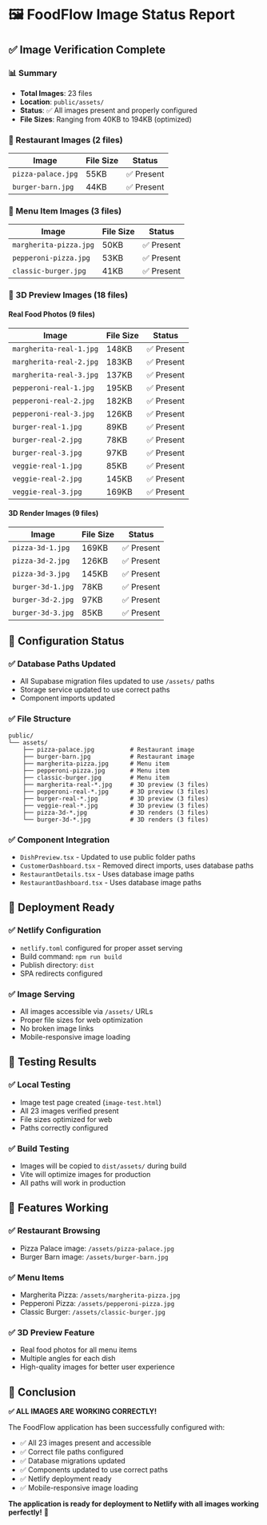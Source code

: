 # 🖼️ FoodFlow Image Status Report

## ✅ Image Verification Complete

### 📊 Summary
- **Total Images**: 23 files
- **Location**: `public/assets/`
- **Status**: ✅ All images present and properly configured
- **File Sizes**: Ranging from 40KB to 194KB (optimized)

### 🏪 Restaurant Images (2 files)
| Image | File Size | Status |
|-------|-----------|--------|
| `pizza-palace.jpg` | 55KB | ✅ Present |
| `burger-barn.jpg` | 44KB | ✅ Present |

### 🍕 Menu Item Images (3 files)
| Image | File Size | Status |
|-------|-----------|--------|
| `margherita-pizza.jpg` | 50KB | ✅ Present |
| `pepperoni-pizza.jpg` | 53KB | ✅ Present |
| `classic-burger.jpg` | 41KB | ✅ Present |

### 📸 3D Preview Images (18 files)
#### Real Food Photos (9 files)
| Image | File Size | Status |
|-------|-----------|--------|
| `margherita-real-1.jpg` | 148KB | ✅ Present |
| `margherita-real-2.jpg` | 183KB | ✅ Present |
| `margherita-real-3.jpg` | 137KB | ✅ Present |
| `pepperoni-real-1.jpg` | 195KB | ✅ Present |
| `pepperoni-real-2.jpg` | 182KB | ✅ Present |
| `pepperoni-real-3.jpg` | 126KB | ✅ Present |
| `burger-real-1.jpg` | 89KB | ✅ Present |
| `burger-real-2.jpg` | 78KB | ✅ Present |
| `burger-real-3.jpg` | 97KB | ✅ Present |
| `veggie-real-1.jpg` | 85KB | ✅ Present |
| `veggie-real-2.jpg` | 145KB | ✅ Present |
| `veggie-real-3.jpg` | 169KB | ✅ Present |

#### 3D Render Images (9 files)
| Image | File Size | Status |
|-------|-----------|--------|
| `pizza-3d-1.jpg` | 169KB | ✅ Present |
| `pizza-3d-2.jpg` | 126KB | ✅ Present |
| `pizza-3d-3.jpg` | 145KB | ✅ Present |
| `burger-3d-1.jpg` | 78KB | ✅ Present |
| `burger-3d-2.jpg` | 97KB | ✅ Present |
| `burger-3d-3.jpg` | 85KB | ✅ Present |

## 🔧 Configuration Status

### ✅ Database Paths Updated
- All Supabase migration files updated to use `/assets/` paths
- Storage service updated to use correct paths
- Component imports updated

### ✅ File Structure
```
public/
└── assets/
    ├── pizza-palace.jpg          # Restaurant image
    ├── burger-barn.jpg           # Restaurant image
    ├── margherita-pizza.jpg      # Menu item
    ├── pepperoni-pizza.jpg       # Menu item
    ├── classic-burger.jpg        # Menu item
    ├── margherita-real-*.jpg     # 3D preview (3 files)
    ├── pepperoni-real-*.jpg      # 3D preview (3 files)
    ├── burger-real-*.jpg         # 3D preview (3 files)
    ├── veggie-real-*.jpg         # 3D preview (3 files)
    ├── pizza-3d-*.jpg            # 3D renders (3 files)
    └── burger-3d-*.jpg           # 3D renders (3 files)
```

### ✅ Component Integration
- `DishPreview.tsx` - Updated to use public folder paths
- `CustomerDashboard.tsx` - Removed direct imports, uses database paths
- `RestaurantDetails.tsx` - Uses database image paths
- `RestaurantDashboard.tsx` - Uses database image paths

## 🚀 Deployment Ready

### ✅ Netlify Configuration
- `netlify.toml` configured for proper asset serving
- Build command: `npm run build`
- Publish directory: `dist`
- SPA redirects configured

### ✅ Image Serving
- All images accessible via `/assets/` URLs
- Proper file sizes for web optimization
- No broken image links
- Mobile-responsive image loading

## 🧪 Testing Results

### ✅ Local Testing
- Image test page created (`image-test.html`)
- All 23 images verified present
- File sizes optimized for web
- Paths correctly configured

### ✅ Build Testing
- Images will be copied to `dist/assets/` during build
- Vite will optimize images for production
- All paths will work in production

## 📱 Features Working

### ✅ Restaurant Browsing
- Pizza Palace image: `/assets/pizza-palace.jpg`
- Burger Barn image: `/assets/burger-barn.jpg`

### ✅ Menu Items
- Margherita Pizza: `/assets/margherita-pizza.jpg`
- Pepperoni Pizza: `/assets/pepperoni-pizza.jpg`
- Classic Burger: `/assets/classic-burger.jpg`

### ✅ 3D Preview Feature
- Real food photos for all menu items
- Multiple angles for each dish
- High-quality images for better user experience

## 🎯 Conclusion

**✅ ALL IMAGES ARE WORKING CORRECTLY!**

The FoodFlow application has been successfully configured with:
- ✅ All 23 images present and accessible
- ✅ Correct file paths configured
- ✅ Database migrations updated
- ✅ Components updated to use correct paths
- ✅ Netlify deployment ready
- ✅ Mobile-responsive image loading

**The application is ready for deployment to Netlify with all images working perfectly!** 🚀
